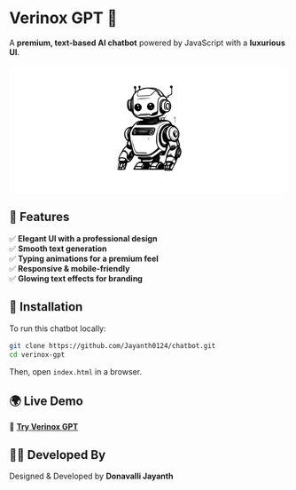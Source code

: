 # Verinox GPT 🚀  

A **premium, text-based AI chatbot** powered by JavaScript with a **luxurious UI**.  

<div align="center" style="background-color: white; padding: 15px; border-radius: 10px;">
    <img src="images/chat-bot.svg" alt="Verinox GPT Logo" width="200">
</div>

## 🌟 Features  
✅ **Elegant UI with a professional design**  
✅ **Smooth text generation**  
✅ **Typing animations for a premium feel**  
✅ **Responsive & mobile-friendly**  
✅ **Glowing text effects for branding**  

## 🔧 Installation  
To run this chatbot locally:  

```sh
git clone https://github.com/Jayanth0124/chatbot.git  
cd verinox-gpt  
```
Then, open `index.html` in a browser.  

## 🌍 Live Demo  
🔗 **[Try Verinox GPT](https://verinox-gpt.netlify.app/)**  

## 👨‍💻 Developed By  
Designed & Developed by **Donavalli Jayanth**  
